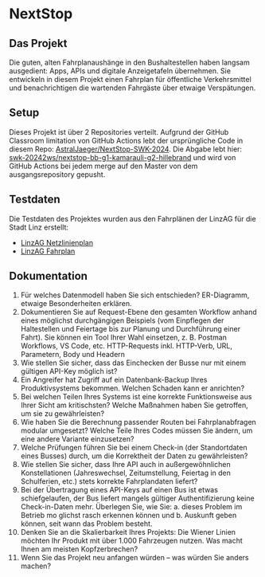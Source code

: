 # NextStop

## Das Projekt

Die guten, alten Fahrplanaushänge in den Bushaltestellen haben langsam ausgedient: 
Apps, APIs und digitale Anzeigetafeln übernehmen. 
Sie entwickeln in diesem Projekt einen Fahrplan für öffentliche Verkehrsmittel und benachrichtigen die wartenden Fahrgäste über etwaige Verspätungen.

## Setup

Dieses Projekt ist über 2 Repositories verteilt. 
Aufgrund der GitHub Classroom limitation von GitHub Actions lebt der ursprüngliche Code in diesem Repo: [AstralJaeger/NextStop-SWK-2024](https://github.com/AstralJaeger/NextStop-SWK-2024). 
Die Abgabe lebt hier: [swk-20242ws/nextstop-bb-g1-kamarauli-g2-hillebrand](https://github.com/swk5-2024ws/nextstop-bb-g1-kamarauli-g2-hillebrand) und wird von GitHub Actions bei jedem merge auf den Master von dem ausgangsrepository gepusht.

## Testdaten

Die Testdaten des Projektes wurden aus den Fahrplänen der LinzAG für die Stadt Linz erstellt:
- [LinzAG Netzlinienplan](https://www.linzag.at/media/dokumente/linien_1/infomaterial_1/linien-linienfahrplan.pdf)
- [LinzAG Fahrplan](https://www.linzag.at/media/dokumente/linien_1/infomaterial_1/linien-linienfahrplan.pdf)

## Dokumentation

1. Für welches Datenmodell haben Sie sich entschieden? ER-Diagramm, etwaige Besonderheiten erklären.
2. Dokumentieren Sie auf Request-Ebene den gesamten Workflow anhand eines möglichst durchgängigen Beispiels (vom Einpflegen der Haltestellen und Feiertage bis zur Planung und Durchführung einer Fahrt). Sie können ein Tool Ihrer Wahl einsetzen, z. B. Postman Workflows, VS Code, etc. HTTP-Requests inkl. HTTP-Verb, URL, Parametern, Body und Headern
3. Wie stellen Sie sicher, dass das Einchecken der Busse nur mit einem gültigen API-Key möglich ist?
4. Ein Angreifer hat Zugriff auf ein Datenbank-Backup Ihres Produktivsystems bekommen. Welchen Schaden kann er anrichten?
5. Bei welchen Teilen Ihres Systems ist eine korrekte Funktionsweise aus Ihrer Sicht am kritischsten? Welche Maßnahmen haben Sie getroffen, um sie zu gewährleisten?
6. Wie haben Sie die Berechnung passender Routen bei Fahrplanabfragen modular umgesetzt? Welche Teile Ihres Codes müssen Sie ändern, um eine andere Variante einzusetzen?
7. Welche Prüfungen führen Sie bei einem Check-in (der Standortdaten eines Busses) durch, um die Korrektheit der Daten zu gewährleisten?
8. Wie stellen Sie sicher, dass Ihre API auch in außergewöhnlichen Konstellationen (Jahreswechsel, Zeitumstellung, Feiertag in den Schulferien, etc.) stets korrekte Fahrplandaten liefert?
9. Bei der Übertragung eines API-Keys auf einen Bus ist etwas schiefgelaufen, der Bus liefert mangels gültiger Authentifizierung keine Check-in-Daten mehr. Überlegen Sie, wie Sie:
        a. dieses Problem im Betrieb mo glichst rasch erkennen können und
        b. Auskunft geben können, seit wann das Problem besteht.
10. Denken Sie an die Skalierbarkeit Ihres Projekts: Die Wiener Linien möchten Ihr Produkt mit über 1.000 Fahrzeugen nutzen. Was macht Ihnen am meisten Kopfzerbrechen?
11. Wenn Sie das Projekt neu anfangen würden – was würden Sie anders machen?
